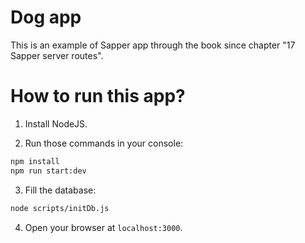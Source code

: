 # Dog app

This is an example of Sapper app through the book since chapter "17 Sapper server routes".

# How to run this app?

1. Install NodeJS.

2. Run those commands in your console:

```bash
npm install
npm run start:dev
```

3. Fill the database:

```bash
node scripts/initDb.js
```

4. Open your browser at `localhost:3000`.
